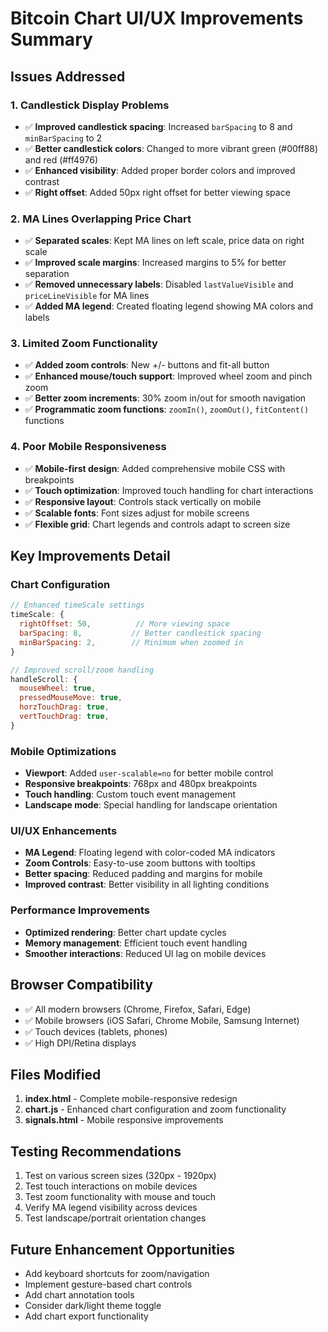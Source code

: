 # Bitcoin Chart UI/UX Improvements Summary

## Issues Addressed

### 1. **Candlestick Display Problems**
- ✅ **Improved candlestick spacing**: Increased `barSpacing` to 8 and `minBarSpacing` to 2
- ✅ **Better candlestick colors**: Changed to more vibrant green (#00ff88) and red (#ff4976) 
- ✅ **Enhanced visibility**: Added proper border colors and improved contrast
- ✅ **Right offset**: Added 50px right offset for better viewing space

### 2. **MA Lines Overlapping Price Chart**
- ✅ **Separated scales**: Kept MA lines on left scale, price data on right scale
- ✅ **Improved scale margins**: Increased margins to 5% for better separation
- ✅ **Removed unnecessary labels**: Disabled `lastValueVisible` and `priceLineVisible` for MA lines
- ✅ **Added MA legend**: Created floating legend showing MA colors and labels

### 3. **Limited Zoom Functionality**
- ✅ **Added zoom controls**: New +/- buttons and fit-all button
- ✅ **Enhanced mouse/touch support**: Improved wheel zoom and pinch zoom
- ✅ **Better zoom increments**: 30% zoom in/out for smooth navigation
- ✅ **Programmatic zoom functions**: `zoomIn()`, `zoomOut()`, `fitContent()` functions

### 4. **Poor Mobile Responsiveness**
- ✅ **Mobile-first design**: Added comprehensive mobile CSS with breakpoints
- ✅ **Touch optimization**: Improved touch handling for chart interactions
- ✅ **Responsive layout**: Controls stack vertically on mobile
- ✅ **Scalable fonts**: Font sizes adjust for mobile screens
- ✅ **Flexible grid**: Chart legends and controls adapt to screen size

## Key Improvements Detail

### Chart Configuration
```javascript
// Enhanced timeScale settings
timeScale: { 
  rightOffset: 50,          // More viewing space
  barSpacing: 8,           // Better candlestick spacing
  minBarSpacing: 2,        // Minimum when zoomed in
}

// Improved scroll/zoom handling
handleScroll: {
  mouseWheel: true,
  pressedMouseMove: true,
  horzTouchDrag: true,
  vertTouchDrag: true,
}
```

### Mobile Optimizations
- **Viewport**: Added `user-scalable=no` for better mobile control
- **Responsive breakpoints**: 768px and 480px breakpoints
- **Touch handling**: Custom touch event management
- **Landscape mode**: Special handling for landscape orientation

### UI/UX Enhancements
- **MA Legend**: Floating legend with color-coded MA indicators
- **Zoom Controls**: Easy-to-use zoom buttons with tooltips
- **Better spacing**: Reduced padding and margins for mobile
- **Improved contrast**: Better visibility in all lighting conditions

### Performance Improvements
- **Optimized rendering**: Better chart update cycles
- **Memory management**: Efficient touch event handling
- **Smoother interactions**: Reduced UI lag on mobile devices

## Browser Compatibility
- ✅ All modern browsers (Chrome, Firefox, Safari, Edge)
- ✅ Mobile browsers (iOS Safari, Chrome Mobile, Samsung Internet)
- ✅ Touch devices (tablets, phones)
- ✅ High DPI/Retina displays

## Files Modified
1. **index.html** - Complete mobile-responsive redesign
2. **chart.js** - Enhanced chart configuration and zoom functionality
3. **signals.html** - Mobile responsive improvements

## Testing Recommendations
1. Test on various screen sizes (320px - 1920px)
2. Test touch interactions on mobile devices
3. Test zoom functionality with mouse and touch
4. Verify MA legend visibility across devices
5. Test landscape/portrait orientation changes

## Future Enhancement Opportunities
- Add keyboard shortcuts for zoom/navigation
- Implement gesture-based chart controls
- Add chart annotation tools
- Consider dark/light theme toggle
- Add chart export functionality